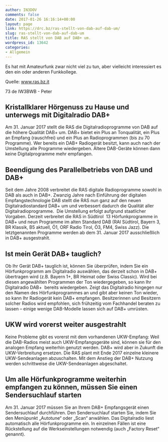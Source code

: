 ```yaml
---
author: IN3DOV
comments: false
date: 2017-01-26 16:16:14+00:00
layout: page
link: https://drc.bz/ras-stellt-von-dab-auf-dab-um/
slug: ras-stellt-von-dab-auf-dab-um
title: RAS stellt von DAB auf DAB+ um.
wordpress_id: 13642
categories:
- Allgemein
---
```


Es hat mit Amateurfunk zwar nicht viel zu tun, aber vielleicht interessiert es den ein oder anderen Funkkollege.

Quelle: www.ras.bz.it

73 de IW3BWB - Peter


## Kristallklarer Hörgenuss zu Hause und unterwegs mit Digitalradio DAB+


Am 31. Januar 2017 stellt die RAS die Digitalradioprogramme von DAB auf die höhere Qualität DAB+ um. DAB+ bietet ein Plus an Tonqualität, ein Plus an Empfang (rauschfrei) und ein Plus an Radioprogrammen (bis zu 70 Programme). Wer bereits ein DAB+ Radiogerät besitzt, kann auch nach der Umstellung alle Programme wiedergeben. Ältere DAB-Geräte können dann keine Digitalprogramme mehr empfangen.


## Beendigung des Parallelbetriebs von DAB und DAB+


Seit dem Jahre 2008 verbreitet die RAS digitale Radioprogramme sowohl in DAB als auch in DAB+. Zwanzig Jahre nach Einführung der digitalen Empfangstechnologie DAB stellt die RAS nun ganz auf den neuen Digitalradiostandard DAB+ um und verbessert dadurch die Qualität aller Digitalradioprogramme.  Die Umstellung erfolgt aufgrund staatlicher Vorgaben. Derzeit verbreitet die RAS in Südtirol  13 Hörfunkprogramme in DAB+ und neun Programme im alten Standard DAB (RAI Südtirol, Bayern 3, BR Klassik, B5 aktuell, Ö1, ORF Radio Tirol, Ö3, FM4, Swiss Jazz). Die letztgenannten Programme werden ab dem 31. Januar 2017 ausschließlich in DAB+ ausgestrahlt.


## Ist mein Gerät DAB+ tauglich?


Ob Ihr Gerät DAB+ tauglich ist, können Sie überprüfen, indem Sie ein Hörfunkprogramm am Digitalradio auswählen, das derzeit schon in DAB+ übertragen wird (z.B. Bayern 1+, BR Heimat oder Swiss Classic). Wird bei diesen angewählten Programmen der Ton wiedergegeben, so kann Ihr Digitalradio DAB+  bereits wiedergeben. Zeigt das Digitalradio hingegen nur den Namen des Hörfunkprogrammes an und gibt aber keinen Ton wieder, so kann Ihr Radiogerät kein DAB+ empfangen. Besitzerinnen und Besitzern solcher Radios wird empfohlen, sich frühzeitig vom Fachhandel beraten zu lassen – einige wenige DAB-Modelle lassen sich auf DAB+ umrüsten.


## UKW wird vorerst weiter ausgestrahlt


Keine Probleme gibt es vorerst mit dem vorhandenen UKW-Empfang: Weil die DAB-Radios meist auch UKW-Empfangsgeräte sind, können sie für den analogen Empfang weiterhin genutzt werden. DAB+ wird aber in Zukunft die UKW-Verbreitung ersetzen. Die RAS plant mit Ende 2017 einzelne kleinere UKW-Sendeanlagen abzuschalten. Mit dem Anstieg der DAB+ Nutzung werden schrittweise die UKW-Sendeanlagen abgeschaltet.


## Um alle Hörfunkprogramme weiterhin empfangen zu können, müssen Sie einen Sendersuchlauf starten


Am 31. Januar 2017 müssen Sie an Ihrem DAB+ Empfangsgerät einen Sendersuchlauf durchführen. Den Sendersuchlauf starten Sie, indem Sie den Menüpunkt „Autotune“ oder „Scan“ anwählen. Das Digitalradio liest automatisch alle Hörfunkprogramme ein. In einzelnen Fällen ist eine Rückstellung auf die Werkseinstellungen notwendig (auch „Factory Reset“ genannt).
